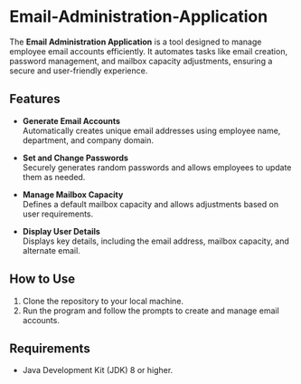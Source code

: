# Email-Administration-Application

The **Email Administration Application** is a tool designed to manage employee email accounts efficiently. It automates tasks like email creation, password management, and mailbox capacity adjustments, ensuring a secure and user-friendly experience.

## Features
- **Generate Email Accounts**  
  Automatically creates unique email addresses using employee name, department, and company domain.

- **Set and Change Passwords**  
  Securely generates random passwords and allows employees to update them as needed.

- **Manage Mailbox Capacity**  
  Defines a default mailbox capacity and allows adjustments based on user requirements.

- **Display User Details**  
  Displays key details, including the email address, mailbox capacity, and alternate email.

## How to Use
1. Clone the repository to your local machine.  
2. Run the program and follow the prompts to create and manage email accounts.  

## Requirements
- Java Development Kit (JDK) 8 or higher.


